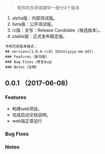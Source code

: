 > 软件的生命周期中一般分4个版本:
1. alpha版：内部测试版。
2. beta版：公开测试版。
3. rc版：全写：Release Candidate（候选版本）。
4. stable版：正式发布稳定版。
```
书写历史版本格式：
## versions[1.0.0-rc0]（Date[yyyy-mm-dd]）
### Features（新功能）
### Bug Fixes（修复bug）
### Notes（注释）
```

## 0.0.1 （2017-06-08）
### Features
- 构建web项目。
- 完成启动文档说明。
- web端正常运行
### Bug Fixes

### Notes
